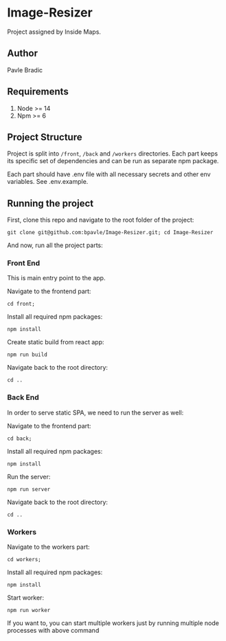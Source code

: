 # Image-Resizer

Project assigned by Inside Maps.

## Author
Pavle Bradic

## Requirements

1. Node >= 14
2. Npm >= 6

## Project Structure

Project is split into `/front`, `/back` and `/workers` directories. Each part keeps its specific set of dependencies and can be run as separate npm package.

Each part should have .env file with all necessary secrets and other env variables. See .env.example.

## Running the project

First, clone this repo and navigate to the root folder of the project:
```shell
git clone git@github.com:bpavle/Image-Resizer.git; cd Image-Resizer
```
And now, run all the project parts:
### Front End
This is main entry point to the app.

Navigate to the frontend part:
```shell
cd front;
```
Install all required npm packages:
```shell
npm install
```
Create static build from react app:
```shell
npm run build
```

Navigate back to the root directory:
```shell
cd ..
```
### Back End
In order to serve static SPA, we need to run the server as well:

Navigate to the frontend part:
```shell
cd back;
```
Install all required npm packages:
```shell
npm install
```
Run the server:
```shell
npm run server
```
Navigate back to the root directory:
```shell
cd ..
```
### Workers

Navigate to the workers part:
```shell
cd workers;
```
Install all required npm packages:
```shell
npm install
```
Start worker:
```shell
npm run worker
```
If you want to, you can start multiple workers just by running multiple node processes with above command
